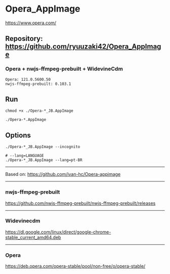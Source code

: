 # Opera_AppImage
https://www.opera.com/

## Repository: https://github.com/ryuuzaki42/Opera_AppImage

### Opera + nwjs-ffmpeg-prebuilt + WidevineCdm
    Opera: 121.0.5600.50
    nwjs-ffmpeg-prebuilt: 0.103.1

## Run
    chmod +x ./Opera-*_JB.AppImage

    ./Opera-*.AppImage

## Options
    ./Opera-*_JB.AppImage --incognito

    # --lang=LANGUAGE
    ./Opera-*_JB.AppImage --lang=pt-BR

---
Based on: https://github.com/ivan-hc/Opera-appimage

---
### nwjs-ffmpeg-prebuilt
https://github.com/nwjs-ffmpeg-prebuilt/nwjs-ffmpeg-prebuilt/releases

---
### Widevinecdm
https://dl.google.com/linux/direct/google-chrome-stable_current_amd64.deb

---
### Opera
https://deb.opera.com/opera-stable/pool/non-free/o/opera-stable/
